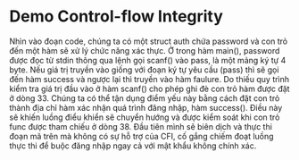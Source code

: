 # Demo Control-flow Integrity
Nhìn vào đoạn code, chúng ta có một struct auth chứa password và con trỏ đến một hàm sẽ xử lý chức năng xác thực. Ở trong hàm main(), password được đọc từ stdin thông qua lệnh gọi scanf() vào pass, là một mảng ký tự 4 byte. Nếu giá trị truyền vào giống với đoạn ký tự yêu cầu (pass) thì sẽ gọi đến hàm success và ngược lại thì truyền vào hàm faulure. Do thiếu quy trình kiểm tra giá trị đầu vào ở hàm scanf() cho phép ghi đè con trỏ hàm được đặt ở dòng 33. Chúng ta có thể tận dụng điểm yếu này bằng cách đặt con trỏ thành địa chỉ hàm xác nhận quá trình đăng nhập, hàm success(). Điều này sẽ khiến luồng điểu khiển sẽ chuyển hướng và được kiểm soát khi con trỏ func được tham chiếu ở dòng 38. Đầu tiên mình sẽ biên dịch và thực thi đoạn mã trên mà không có sự hỗ trợ của CFI, cố gắng chiếm đoạt luồng thực thi để buộc đăng nhập ngay cả với mật khẩu không chính xác.
